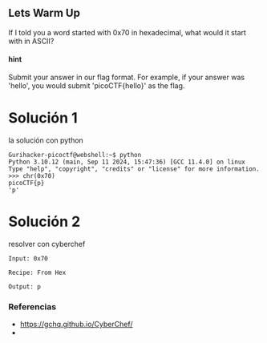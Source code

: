 ## Lets Warm Up

If I told you a word started with 0x70 in hexadecimal, what would it start with in ASCII?

#### hint
Submit your answer in our flag format. For example, if your answer was 'hello', you would submit 'picoCTF{hello}' as the flag.

# Solución 1
la solución con python
```
Gurihacker-picoctf@webshell:~$ python
Python 3.10.12 (main, Sep 11 2024, 15:47:36) [GCC 11.4.0] on linux
Type "help", "copyright", "credits" or "license" for more information.
>>> chr(0x70)
picoCTF{p}
'p'
```
# Solución 2
resolver con cyberchef
```
Input: 0x70

Recipe: From Hex

Output: p
```


### Referencias
- https://gchq.github.io/CyberChef/
-